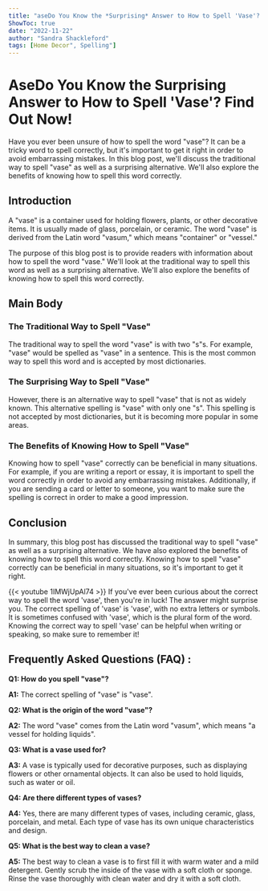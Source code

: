 ```yaml
---
title: "aseDo You Know the *Surprising* Answer to How to Spell 'Vase'? Find Out Now!"
ShowToc: true 
date: "2022-11-22"
author: "Sandra Shackleford" 
tags: [Home Decor", Spelling"]
---
```

# AseDo You Know the Surprising Answer to How to Spell 'Vase'? Find Out Now!

Have you ever been unsure of how to spell the word "vase"? It can be a tricky word to spell correctly, but it's important to get it right in order to avoid embarrassing mistakes. In this blog post, we'll discuss the traditional way to spell "vase" as well as a surprising alternative. We'll also explore the benefits of knowing how to spell this word correctly.

## Introduction

A "vase" is a container used for holding flowers, plants, or other decorative items. It is usually made of glass, porcelain, or ceramic. The word "vase" is derived from the Latin word "vasum," which means "container" or "vessel."

The purpose of this blog post is to provide readers with information about how to spell the word "vase." We'll look at the traditional way to spell this word as well as a surprising alternative. We'll also explore the benefits of knowing how to spell this word correctly.

## Main Body

### The Traditional Way to Spell "Vase"

The traditional way to spell the word "vase" is with two "s"s. For example, "vase" would be spelled as "vase" in a sentence. This is the most common way to spell this word and is accepted by most dictionaries.

### The Surprising Way to Spell "Vase"

However, there is an alternative way to spell "vase" that is not as widely known. This alternative spelling is "vase" with only one "s". This spelling is not accepted by most dictionaries, but it is becoming more popular in some areas. 

### The Benefits of Knowing How to Spell "Vase"

Knowing how to spell "vase" correctly can be beneficial in many situations. For example, if you are writing a report or essay, it is important to spell the word correctly in order to avoid any embarrassing mistakes. Additionally, if you are sending a card or letter to someone, you want to make sure the spelling is correct in order to make a good impression.

## Conclusion

In summary, this blog post has discussed the traditional way to spell "vase" as well as a surprising alternative. We have also explored the benefits of knowing how to spell this word correctly. Knowing how to spell "vase" correctly can be beneficial in many situations, so it's important to get it right.

{{< youtube 1IMWjUpAl74 >}} 
If you've ever been curious about the correct way to spell the word 'vase', then you're in luck! The answer might surprise you. The correct spelling of 'vase' is 'vase', with no extra letters or symbols. It is sometimes confused with 'vase', which is the plural form of the word. Knowing the correct way to spell 'vase' can be helpful when writing or speaking, so make sure to remember it!

## Frequently Asked Questions (FAQ) :
**Q1: How do you spell "vase"?**

**A1:** The correct spelling of "vase" is "vase". 

**Q2: What is the origin of the word "vase"?**

**A2:** The word "vase" comes from the Latin word "vasum", which means "a vessel for holding liquids". 

**Q3: What is a vase used for?**

**A3:** A vase is typically used for decorative purposes, such as displaying flowers or other ornamental objects. It can also be used to hold liquids, such as water or oil. 

**Q4: Are there different types of vases?**

**A4:** Yes, there are many different types of vases, including ceramic, glass, porcelain, and metal. Each type of vase has its own unique characteristics and design. 

**Q5: What is the best way to clean a vase?**

**A5:** The best way to clean a vase is to first fill it with warm water and a mild detergent. Gently scrub the inside of the vase with a soft cloth or sponge. Rinse the vase thoroughly with clean water and dry it with a soft cloth.





